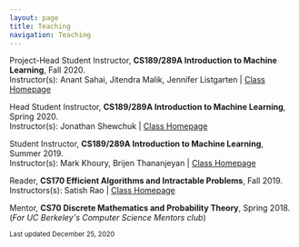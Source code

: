 ```yaml
---
layout: page
title: Teaching
navigation: Teaching
---
```

Project-Head Student Instructor, **CS189/289A Introduction to Machine Learning**, Fall 2020. <br/>
Instructor(s): Anant Sahai, Jitendra Malik, Jennifer Listgarten | [Class Homepage](https://www.eecs189.org)

Head Student Instructor, **CS189/289A Introduction to Machine Learning**, Spring 2020. <br/>
Instructor(s): Jonathan Shewchuk | [Class Homepage](https://people.eecs.berkeley.edu/~jrs/189/)

Student Instructor, **CS189/289A Introduction to Machine Learning**, Summer 2019. <br/>
Instructor(s): Mark Khoury, Brijen Thananjeyan | [Class Homepage](https://www.eecs189.org)

Reader, **CS170 Efficient Algorithms and Intractable Problems**, Fall 2019. <br/>
Instructors(s): Satish Rao | [Class Homepage](https://cs170.org)

Mentor, **CS70 Discrete Mathematics and Probability Theory**, Spring 2018. <br/> (*For UC Berkeley's Computer Science Mentors club*) <br/>

<sub> Last updated December 25, 2020 </sub>
